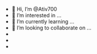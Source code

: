 - 👋 Hi, I’m @Ativ700
- 👀 I’m interested in ...
- 🌱 I’m currently learning ...
- 💞️ I’m looking to collaborate on ...
-  
- 
- 

<!---
Ativ700/Ativ700 is a ✨ special ✨ repository because its `README.md` (this file) appears on your GitHub profile.
You can click the Preview link to take a look at your changes.
--->
